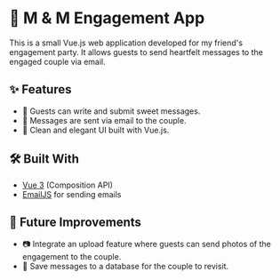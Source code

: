 # 💌 M & M Engagement App

This is a small Vue.js web application developed for my friend's engagement party. It allows guests to send heartfelt messages to the engaged couple via email.

## ✨ Features
- 🎉 Guests can write and submit sweet messages.
- 📩 Messages are sent via email to the couple.
- 🎨 Clean and elegant UI built with Vue.js.

## 🛠️ Built With
- [Vue 3](https://vuejs.org/) (Composition API)
- [EmailJS](https://www.emailjs.com/) for sending emails

## 🎯 Future Improvements
- 📷 Integrate an upload feature where guests can send photos of the engagement to the couple.
- 💾 Save messages to a database for the couple to revisit.
